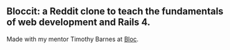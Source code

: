## Bloccit: a Reddit clone to teach the fundamentals of web development and Rails 4.

Made with my mentor Timothy Barnes at [Bloc](http://bloc.io).
